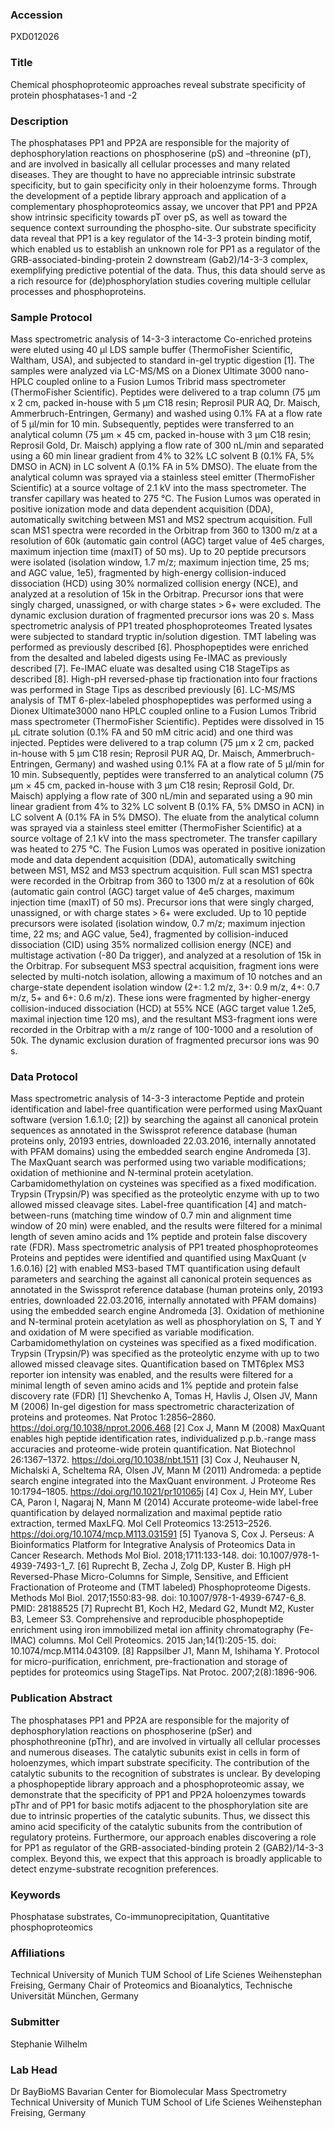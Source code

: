 ### Accession
PXD012026

### Title
Chemical phosphoproteomic approaches reveal substrate specificity of protein phosphatases-1 and -2

### Description
The phosphatases PP1 and PP2A are responsible for the majority of dephosphorylation reactions on phosphoserine (pS) and –threonine (pT), and are involved in basically all cellular processes and many related diseases. They are thought to have no appreciable intrinsic substrate specificity, but to gain specificity only in their holoenzyme forms. Through the development of a peptide library approach and application of a complementary phosphoproteomics assay, we uncover that PP1 and PP2A show intrinsic specificity towards pT over pS, as well as toward the sequence context surrounding the phospho-site. Our substrate specificity data reveal that PP1 is a key regulator of the 14-3-3 protein binding motif, which enabled us to establish an unknown role for PP1 as a regulator of the GRB-associated-binding-protein 2 downstream (Gab2)/14-3-3 complex, exemplifying predictive potential of the data. Thus, this data should serve as a rich resource for (de)phosphorylation studies covering multiple cellular processes and phosphoproteins.

### Sample Protocol
Mass spectrometric analysis of 14-3-3 interactome Co-enriched proteins were eluted using 40 μl LDS sample buffer (ThermoFisher Scientific, Waltham, USA), and subjected to standard in-gel tryptic digestion [1]. The samples were analyzed via LC-MS/MS on a Dionex Ultimate 3000 nano-HPLC coupled online to a Fusion Lumos Tribrid mass spectrometer (ThermoFisher Scientific). Peptides were delivered to a trap column (75 μm x 2 cm, packed in-house with 5 μm C18 resin; Reprosil PUR AQ, Dr. Maisch, Ammerbruch-Entringen, Germany) and washed using 0.1% FA at a flow rate of 5 μl/min for 10 min. Subsequently, peptides were transferred to an analytical column (75 μm × 45 cm, packed in-house with 3 μm C18 resin; Reprosil Gold, Dr. Maisch) applying a flow rate of 300 nL/min and separated using a 60 min linear gradient from 4% to 32% LC solvent B (0.1% FA, 5% DMSO in ACN) in LC solvent A (0.1% FA in 5% DMSO). The eluate from the analytical column was sprayed via a stainless steel emitter (ThermoFisher Scientific) at a source voltage of 2.1 kV into the mass spectrometer. The transfer capillary was heated to 275 °C. The Fusion Lumos was operated in positive ionization mode and data dependent acquisition (DDA), automatically switching between MS1 and MS2 spectrum acquisition. Full scan MS1 spectra were recorded in the Orbitrap from 360 to 1300 m/z at a resolution of 60k (automatic gain control (AGC) target value of 4e5 charges, maximum injection time (maxIT) of 50 ms). Up to 20 peptide precursors were isolated (isolation window, 1.7 m/z; maximum injection time, 25 ms; and AGC value, 1e5), fragmented by high-energy collision-induced dissociation (HCD) using 30% normalized collision energy (NCE), and analyzed at a resolution of 15k in the Orbitrap. Precursor ions that were singly charged, unassigned, or with charge states > 6+ were excluded. The dynamic exclusion duration of fragmented precursor ions was 20 s. Mass spectrometric analysis of PP1 treated phosphoproteomes Treated lysates were subjected to standard tryptic in/solution digestion. TMT labeling was performed as previously described [6]. Phosphopeptides were enriched from the desalted and labeled digests using Fe-IMAC as previously described [7]. Fe-IMAC eluate was desalted using C18 StageTips as described [8]. High-pH reversed-phase tip fractionation into four fractions was performed in Stage Tips as described previously [6]. LC-MS/MS analysis of TMT 6-plex-labeled phosphopeptides was performed using a Dionex Ultimate3000 nano HPLC coupled online to a Fusion Lumos Tribrid mass spectrometer (ThermoFisher Scientific). Peptides were dissolved in 15 μL citrate solution (0.1% FA and 50 mM citric acid) and one third was injected. Peptides were delivered to a trap column (75 μm x 2 cm, packed in-house with 5 μm C18 resin; Reprosil PUR AQ, Dr. Maisch, Ammerbruch-Entringen, Germany) and washed using 0.1% FA at a flow rate of 5 μl/min for 10 min. Subsequently, peptides were transferred to an analytical column (75 μm × 45 cm, packed in-house with 3 μm C18 resin; Reprosil Gold, Dr. Maisch) applying a flow rate of 300 nL/min and separated using a 90 min linear gradient from 4% to 32% LC solvent B (0.1% FA, 5% DMSO in ACN) in LC solvent A (0.1% FA in 5% DMSO). The eluate from the analytical column was sprayed via a stainless steel emitter (ThermoFisher Scientific) at a source voltage of 2.1 kV into the mass spectrometer. The transfer capillary was heated to 275 °C. The Fusion Lumos was operated in positive ionization mode and data dependent acquisition (DDA), automatically switching between MS1, MS2 and MS3 spectrum acquisition. Full scan MS1 spectra were recorded in the Orbitrap from 360 to 1300 m/z at a resolution of 60k (automatic gain control (AGC) target value of 4e5 charges, maximum injection time (maxIT) of 50 ms). Precursor ions that were singly charged, unassigned, or with charge states > 6+ were excluded. Up to 10 peptide precursors were isolated (isolation window, 0.7 m/z; maximum injection time, 22 ms; and AGC value, 5e4), fragmented by collision-induced dissociation (CID) using 35% normalized collision energy (NCE) and multistage activation (-80 Da trigger), and analyzed at a resolution of 15k in the Orbitrap. For subsequent MS3 spectral acquisition, fragment ions were selected by multi-notch isolation, allowing a maximum of 10 notches and an charge-state dependent isolation window (2+: 1.2 m/z, 3+: 0.9 m/z, 4+: 0.7 m/z, 5+ and 6+: 0.6 m/z). These ions were fragmented by higher-energy collision-induced dissociation (HCD) at 55% NCE (AGC target value 1.2e5, maximal injection time 120 ms), and the resultant MS3-fragment ions were recorded in the Orbitrap with a m/z range of 100-1000 and a resolution of 50k. The dynamic exclusion duration of fragmented precursor ions was 90 s.

### Data Protocol
Mass spectrometric analysis of 14-3-3 interactome Peptide and protein identification and label-free quantification were performed using MaxQuant software (version 1.6.1.0; [2]) by searching the against all canonical protein sequences as annotated in the Swissprot reference database (human proteins only, 20193 entries, downloaded 22.03.2016, internally annotated with PFAM domains) using the embedded search engine Andromeda [3]. The MaxQuant search was performed using two variable modifications; oxidation of methionine and N-terminal protein acetylation. Carbamidomethylation on cysteines was specified as a fixed modification. Trypsin (Trypsin/P) was specified as the proteolytic enzyme with up to two allowed missed cleavage sites. Label-free quantification [4] and match-between-runs (matching time window of 0.7 min and alignment time window of 20 min) were enabled, and the results were filtered for a minimal length of seven amino acids and 1% peptide and protein false discovery rate (FDR).   Mass spectrometric analysis of PP1 treated phosphoproteomes Proteins and peptides were identified and quantified using MaxQuant (v 1.6.0.16) [2] with enabled MS3-based TMT quantification using default parameters and searching the against all canonical protein sequences as annotated in the Swissprot reference database (human proteins only, 20193 entries, downloaded 22.03.2016, internally annotated with PFAM domains) using the embedded search engine Andromeda [3]. Oxidation of methionine and N-terminal protein acetylation as well as phosphorylation on S, T and Y and oxidation of M were specified as variable modification. Carbamidomethylation on cysteines was specified as a fixed modification. Trypsin (Trypsin/P) was specified as the proteolytic enzyme with up to two allowed missed cleavage sites. Quantification based on TMT6plex MS3 reporter ion intensity was enabled, and the results were filtered for a minimal length of seven amino acids and 1% peptide and protein false discovery rate (FDR) [1] Shevchenko A, Tomas H, Havlis J, Olsen JV, Mann M (2006) In-gel digestion for mass spectrometric characterization of proteins and proteomes. Nat Protoc 1:2856–2860.  https://doi.org/10.1038/nprot.2006.468 [2] Cox J, Mann M (2008) MaxQuant enables high peptide identification rates, individualized p.p.b.-range mass accuracies and proteome-wide protein quantification. Nat Biotechnol 26:1367–1372.  https://doi.org/10.1038/nbt.1511 [3] Cox J, Neuhauser N, Michalski A, Scheltema RA, Olsen JV, Mann M (2011) Andromeda: a peptide search engine integrated into the MaxQuant environment. J Proteome Res 10:1794–1805.  https://doi.org/10.1021/pr101065j [4] Cox J, Hein MY, Luber CA, Paron I, Nagaraj N, Mann M (2014) Accurate proteome-wide label-free quantification by delayed normalization and maximal peptide ratio extraction, termed MaxLFQ. Mol Cell Proteomics 13:2513–2526.  https://doi.org/10.1074/mcp.M113.031591 [5] Tyanova S, Cox J. Perseus: A Bioinformatics Platform for Integrative Analysis of Proteomics Data in Cancer Research. Methods Mol Biol. 2018;1711:133-148. doi: 10.1007/978-1-4939-7493-1_7. [6] Ruprecht B, Zecha J, Zolg DP, Kuster B. High pH Reversed-Phase Micro-Columns for Simple, Sensitive, and Efficient Fractionation of Proteome and (TMT labeled) Phosphoproteome Digests. Methods Mol Biol. 2017;1550:83-98. doi: 10.1007/978-1-4939-6747-6_8. PMID: 28188525 [7] Ruprecht B1, Koch H2, Medard G2, Mundt M2, Kuster B3, Lemeer S3. Comprehensive and reproducible phosphopeptide enrichment using iron immobilized metal ion affinity chromatography (Fe-IMAC) columns. Mol Cell Proteomics. 2015 Jan;14(1):205-15. doi: 10.1074/mcp.M114.043109. [8] Rappsilber J1, Mann M, Ishihama Y. Protocol for micro-purification, enrichment, pre-fractionation and storage of peptides for proteomics using StageTips. Nat Protoc. 2007;2(8):1896-906.

### Publication Abstract
The phosphatases PP1 and PP2A are responsible for the majority of dephosphorylation reactions on phosphoserine (pSer) and phosphothreonine (pThr), and are involved in virtually all cellular processes and numerous diseases. The catalytic subunits exist in cells in form of holoenzymes, which impart substrate specificity. The contribution of the catalytic subunits to the recognition of substrates is unclear. By developing a phosphopeptide library approach and a phosphoproteomic assay, we demonstrate that the specificity of PP1 and PP2A holoenzymes towards pThr and of PP1 for basic motifs adjacent to the phosphorylation site are due to intrinsic properties of the catalytic subunits. Thus, we dissect this amino acid specificity of the catalytic subunits from the contribution of regulatory proteins. Furthermore, our approach enables discovering a role for PP1 as regulator of the GRB-associated-binding protein 2 (GAB2)/14-3-3 complex. Beyond this, we expect that this approach is broadly applicable to detect enzyme-substrate recognition preferences.

### Keywords
Phosphatase substrates, Co-immunoprecipitation, Quantitative phosphoproteomics

### Affiliations
Technical University of Munich TUM School of Life Scienes Weihenstephan Freising, Germany
Chair of Proteomics and Bioanalytics, Technische Universität München, Germany

### Submitter
Stephanie Wilhelm 

### Lab Head
Dr BayBioMS Bavarian Center for Biomolecular Mass Spectrometry
Technical University of Munich TUM School of Life Scienes Weihenstephan Freising, Germany



